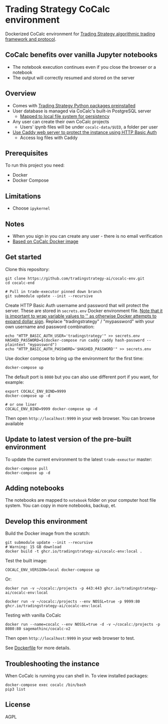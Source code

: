 # Trading Strategy CoCalc environment

Dockerized CoCalc environment for [Trading Strategy algorithmic trading framework and protocol](https://tradingstrategy.ai/).

## CoCalc benefits over vanilla Jupyter notebooks

- The notebook execution continues even if you close the browser or a notebook
- The output will correctly resumed and stored on the server

## Overview

- Comes with [Trading Strategy Python packages preinstalled](https://github.com/tradingstrategy-ai/trade-executor/)
- User database is managed via CoCalc's built-in PostgreSQL server
    - [Mapped to local file system for persistency](https://stackoverflow.com/a/41650891/315168)
- Any user can create their own CoCalc projects
    - Users' ipynb files will be under `cocalc-data/$UID`, a folder per user
- [Use Caddy web server to protect the instance using HTTP Basic Auth](https://caddy.community/t/using-caddyfiles-basic-auth-with-environment-variables-and-docker/19918)
    - Access log files with Caddy

## Prerequisites

To run this project you need:

* Docker 
* Docker Compose

## Limitations

* Choose `ipykernel` 

## Notes

* When you sign in you can create any user - there is no email verification
* [Based on CoCalc Docker image](https://github.com/sagemathinc/cocalc-docker/tree/master)

## Get started

Clone this repository:

```shell
git clone https://github.com/tradingstrategy-ai/cocalc-env.git
cd cocalc-end

# Pull in trade-executor pinned down branch
git submodule update --init --recursive  
```

Create HTTP Basic Auth username and password that will protect the server.
These are stored in `secrets.env` Docker environment file. 
[Note that it is important to wrap variable values to '' as otherwise Docker attempts to expand dollar sign](https://stackoverflow.com/questions/75322493/how-can-i-properly-escape-the-value-of-a-env-variable-that-contains-a-dollar-si).
Replace "tradingstrategy" / "mypassword" with your own username and password combination:

```shell
echo "HTTP_BASIC_AUTH_USER='tradingstrategy'" >> secrets.env
HASHED_PASSWORD=$(docker-compose run caddy caddy hash-password --plaintext "mypassword")
echo "HTTP_BASIC_AUTH_PASSWORD='$HASHED_PASSWORD'" >> secrets.env
```

Use docker compose to bring up the environment for the first time:

```shell
docker-compose up 
```

The default port is `8080` but you can also use different port if you want, for example:

```shell
export COCALC_ENV_BIND=9999
docker-compose up -d

# or one liner
COCALC_ENV_BIND=9999 docker-compose up -d
```

Then open `http://localhost:9999` in your web browser.
You can browse available

## Update to latest version of the pre-built environment

To update the current environment to the latest `trade-exeuctor` master:

```shell
docker-compose pull
docker-compose up -d
```

## Adding notebooks

The notebooks are mapped to `notebook` folder on your computer host file system.
You can copy in more notebooks, backup, et.

## Develop this environment

Build the Docker image from the scratch: 

```shell
git submodule update --init --recursive  
# Warning: 15 GB download
docker build -t ghcr.io/tradingstrategy-ai/cocalc-env:local .
```

Test the built image:

```shell
COCALC_ENV_VERSION=local docker-compose up 
```

Or:

```shell
docker run -v ~/cocalc:/projects -p 443:443 ghcr.io/tradingstrategy-ai/cocalc-env:local
```

```shell
docker run -v ~/cocalc:/projects --env NOSSL=true -p 9999:80 ghcr.io/tradingstrategy-ai/cocalc-env:local
```

Testing with vanilla CoCalc

```shell
docker run --name=cocalc --env NOSSL=true -d -v ~/cocalc:/projects -p 8080:80 sagemathinc/cocalc-v2
```

Then open `http://localhost:9999` in your web browser to test.

See [Dockerfile](./Dockerfile) for more details.

## Troubleshooting the instance

When CoCalc is running you can shell in.
To view installed packages:

```shell
docker-compose exec cocalc /bin/bash
pip3 list
```

## License

AGPL
